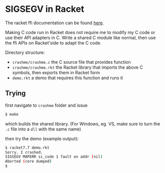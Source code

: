 # SIGSEGV in Racket

The racket ffi documentation can be found [here](https://docs.racket-lang.org/foreign/index.html).

Making C code run in Racket does not require me to modify my C code or use their API adapters in C. Write a shared C module like normal, then use the ffi APIs on Racket'side to adapt the C code.

Directory structure:
*   `crashme/crashme.c` the C source file that provides function
*   `crashme/crashme.rkt` the Racket library that imports the above C symbols, then exports them in Racket form
*   `demo.rkt` a demo that requires this function and runs it

## Trying
first navigate to `crashme` folder and issue
```sh
$ make
```
which builds the shared library. (For Windows, eg. VS, make sure to turn the `.c` file into a `dll` with the same name)

then try the demo (example output):
```sh
$ racket7.7 demo.rkt
Sorry. I crashed.
SIGSEGV MAPERR si_code 1 fault on addr (nil)
Aborted (core dumped)
$
```
